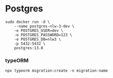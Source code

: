 # Postgres
```
sudo docker run -d \
    --name postgres-nlw-3-dev \
    -e POSTGRES_USER=dev \
    -e POSTGRES_PASSWORD=123 \
    -e POSTGRES_DB=nlw3 \
    -p 5432:5432 \
    postgres:13.0
```

### typeORM
```
npx typeorm migration:create -n migration-name
```